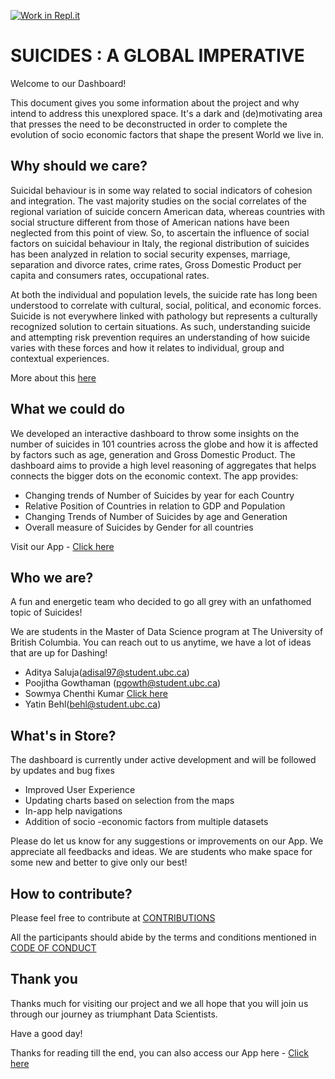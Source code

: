 [![Work in Repl.it](https://classroom.github.com/assets/work-in-replit-14baed9a392b3a25080506f3b7b6d57f295ec2978f6f33ec97e36a161684cbe9.svg)](https://classroom.github.com/online_ide?assignment_repo_id=371215&assignment_repo_type=GroupAssignmentRepo)

# SUICIDES : A GLOBAL IMPERATIVE
Welcome to our Dashboard!

This document gives you some information about the project and why intend to address this unexplored space. It's a dark and (de)motivating area that presses the need to be deconstructed in order to complete the evolution of socio economic factors that shape the present World we live in.
## Why should we care?
Suicidal behaviour is in some way related to social indicators of cohesion and integration. The vast majority studies on the social correlates of the regional variation of suicide concern American data, whereas countries with social structure different from those of American nations have been neglected from this point of view. So, to ascertain the influence of social factors on suicidal behaviour in Italy, the regional distribution of suicides has been analyzed in relation to social security expenses, marriage, separation and divorce rates, crime rates, Gross Domestic Product per capita and consumers rates, occupational rates. 

At both the individual and population levels, the suicide rate has long been understood to correlate with cultural, social, political, and economic forces. Suicide is not everywhere linked with pathology but represents a culturally recognized solution to certain situations. As such, understanding suicide and attempting risk prevention requires an understanding of how suicide varies with these forces and how it relates to individual, group and contextual experiences.

More about this [here](https://github.com/ubco-mds-2020-labs/dashboard-project-data551_g5/blob/main/PROPOSAL.md)
## What we could do

We developed an interactive dashboard to throw some insights on the number of suicides in 101 countries across the globe and how it is affected by factors such as age, generation and Gross Domestic Product. The dashboard aims to provide a high level reasoning of aggregates that helps connects the bigger dots on the economic context. The app provides:

* Changing trends of Number of Suicides by year for each Country
* Relative Position of Countries in relation to GDP and Population 
* Changing Trends of Number of Suicides by age and Generation
* Overall measure of Suicides by Gender for all countries

Visit our App - [Click here](https://data551group5v1app.herokuapp.com)
## Who we are?

A fun and energetic team who decided to go all grey with an unfathomed topic of Suicides!

We are students in the Master of Data Science program at The University of British Columbia. You can reach out to us anytime, we have a lot of ideas that are up for Dashing!

* Aditya Saluja(adisal97@student.ubc.ca)
* Poojitha Gowthaman (pgowth@student.ubc.ca)
* Sowmya Chenthi Kumar [Click here](ga141675@ubc.mail.ca)
* Yatin Behl(behl@student.ubc.ca)

## What's in Store?
The dashboard is currently under active development and will be followed by updates and bug fixes

* Improved User Experience
* Updating charts based on selection from the maps
* In-app help navigations
* Addition of socio -economic factors from multiple datasets

Please do let us know for any suggestions or improvements on our App. We appreciate all feedbacks and ideas. We are students who make space for some new and better to give only our best!

## How to contribute?

Please feel free to contribute at [CONTRIBUTIONS](https://github.com/ubco-mds-2020-labs/dashboard-project-data551_g5/blob/main/Contributions.md)

All the participants should abide by the terms and conditions mentioned in [CODE OF CONDUCT](https://github.com/ubco-mds-2020-labs/dashboard-project-data551_g5/blob/main/CODE_OF_CONDUCT.md)

## Thank you

Thanks much for visiting our project and we all hope that you will join us through our journey as triumphant Data Scientists. 

Have a good day!

Thanks for reading till the end, you can also access our App here - [Click here](https://suicide-gi-dash.herokuapp.com/)
